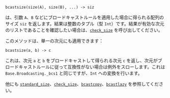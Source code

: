 ```
bcastsize(size(A), size(B), ...) -> siz
```

は、引数 `A`、`B` などにブロードキャストルールを適用した場合に得られる配列のサイズ `siz` を返します。結果は整数のタプル（型 `Int`）です。結果が有効な次元のリストであることを確認したい場合は、[`check_size`](@ref) を呼び出してください。

このメソッドは、単一の次元にも適用できます：

```
bcastsize(a, b) -> c
```

これは、次元 `a` と `b` をブロードキャストして得られる次元 `c` を返し、次元がブロードキャストルールに従って互換性がない場合は例外をスローします。これは `Base.Broadcasting._bcs1` と同じですが、`Int` への変換を行います。

他にも [`standard_size`](@ref)、[`check_size`](@ref)、[`bcastcopy`](@ref)、[`bcastlazy`](@ref) を参照してください。
